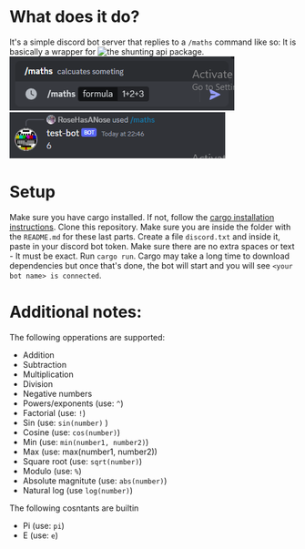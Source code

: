 # What does it do?
It's a simple discord bot server that replies to a `/maths` command like so: 
It is basically a wrapper for ![the shunting api package](https://crates.io/crates/shunting).
</br>
![example of command usage (/maths 1+2+3)](command1.png)
![example of command respone (6)](command1b.png)

# Setup
Make sure you have cargo installed. If not, follow the [cargo installation instructions](https://doc.rust-lang.org/cargo/getting-started/installation.html).
Clone this repository. Make sure you are inside the folder with the `README.md` for these last parts.
Create a file `discord.txt` and inside it, paste in your discord bot token. Make sure there are no extra spaces or text - It must be exact.
Run `cargo run`. Cargo may take a long time to download dependencies but once that's done, the bot will start and you will see `<your bot name> is connected`.

# Additional notes:
The following opperations are supported:
- Addition
- Subtraction
- Multiplication
- Division
- Negative numbers
- Powers/exponents (use: `^`)
- Factorial (use: `!`)
- Sin (use: `sin(number)` )
- Cosine (use: `cos(number)`)
- Min (use: `min(number1, number2)`)
- Max (use: max(number1, number2))
- Square root (use: `sqrt(number)`)
- Modulo (use: `%`)
- Absolute magnitute (use: `abs(number)`)
- Natural log (use `log(number)`)

The following cosntants are builtin 
- Pi (use: `pi`)
- E (use: `e`)
